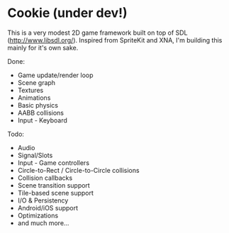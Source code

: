 Cookie (under dev!)
======

This is a very modest 2D game framework built on top of SDL (http://www.libsdl.org/).
Inspired from SpriteKit and XNA, I'm building this mainly for it's own sake.

Done:

- Game update/render loop
- Scene graph
- Textures
- Animations
- Basic physics
- AABB collisions
- Input - Keyboard

Todo:

- Audio
- Signal/Slots
- Input - Game controllers
- Circle-to-Rect / Circle-to-Circle collisions
- Collision callbacks
- Scene transition support
- Tile-based scene support
- I/O & Persistency
- Android/iOS support
- Optimizations
- and much more...
